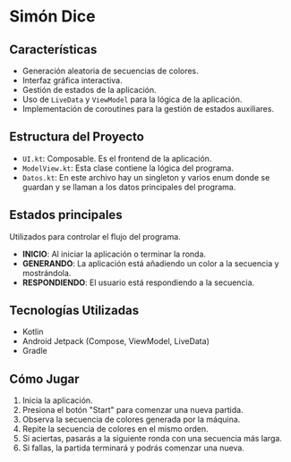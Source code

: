 # Simón Dice
## Características

- Generación aleatoria de secuencias de colores.
- Interfaz gráfica interactiva.
- Gestión de estados de la aplicación.
- Uso de `LiveData` y `ViewModel` para la lógica de la aplicación.
- Implementación de coroutines para la gestión de estados auxiliares.

## Estructura del Proyecto

- `UI.kt`: Composable. Es el frontend de la aplicación.
- `ModelView.kt`: Esta clase contiene la lógica del programa.
- `Datos.kt`: En este archivo hay un singleton y varios enum donde se guardan y se llaman a los datos principales del programa.

## Estados principales
Utilizados para controlar el flujo del programa.

- **INICIO**: Al iniciar la aplicación o terminar la ronda.
- **GENERANDO**: La aplicación está añadiendo un color a la secuencia y mostrándola.
- **RESPONDIENDO**: El usuario está respondiendo a la secuencia.

## Tecnologías Utilizadas

- Kotlin
- Android Jetpack (Compose, ViewModel, LiveData)
- Gradle

## Cómo Jugar

1. Inicia la aplicación.
2. Presiona el botón "Start" para comenzar una nueva partida.
3. Observa la secuencia de colores generada por la máquina.
4. Repite la secuencia de colores en el mismo orden.
5. Si aciertas, pasarás a la siguiente ronda con una secuencia más larga.
6. Si fallas, la partida terminará y podrás comenzar una nueva.